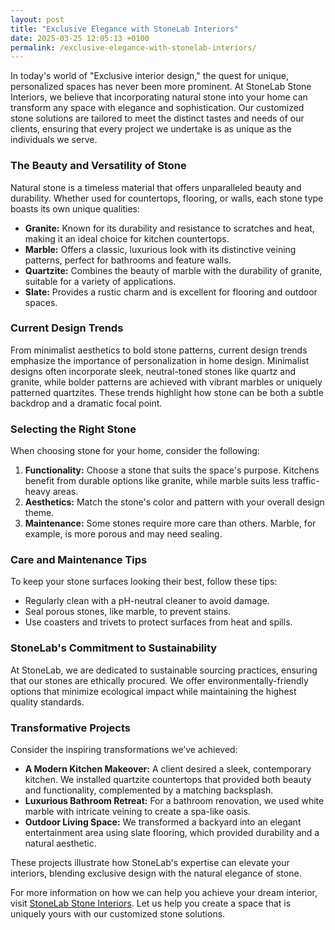```yaml
---
layout: post
title: "Exclusive Elegance with StoneLab Interiors"
date: 2025-03-25 12:05:13 +0100
permalink: /exclusive-elegance-with-stonelab-interiors/
---
```



In today's world of "Exclusive interior design," the quest for unique, personalized spaces has never been more prominent. At StoneLab Stone Interiors, we believe that incorporating natural stone into your home can transform any space with elegance and sophistication. Our customized stone solutions are tailored to meet the distinct tastes and needs of our clients, ensuring that every project we undertake is as unique as the individuals we serve.

### The Beauty and Versatility of Stone

Natural stone is a timeless material that offers unparalleled beauty and durability. Whether used for countertops, flooring, or walls, each stone type boasts its own unique qualities:

- **Granite:** Known for its durability and resistance to scratches and heat, making it an ideal choice for kitchen countertops.
- **Marble:** Offers a classic, luxurious look with its distinctive veining patterns, perfect for bathrooms and feature walls.
- **Quartzite:** Combines the beauty of marble with the durability of granite, suitable for a variety of applications.
- **Slate:** Provides a rustic charm and is excellent for flooring and outdoor spaces.

### Current Design Trends

From minimalist aesthetics to bold stone patterns, current design trends emphasize the importance of personalization in home design. Minimalist designs often incorporate sleek, neutral-toned stones like quartz and granite, while bolder patterns are achieved with vibrant marbles or uniquely patterned quartzites. These trends highlight how stone can be both a subtle backdrop and a dramatic focal point.

### Selecting the Right Stone

When choosing stone for your home, consider the following:

1. **Functionality:** Choose a stone that suits the space's purpose. Kitchens benefit from durable options like granite, while marble suits less traffic-heavy areas.
2. **Aesthetics:** Match the stone's color and pattern with your overall design theme.
3. **Maintenance:** Some stones require more care than others. Marble, for example, is more porous and may need sealing.

### Care and Maintenance Tips

To keep your stone surfaces looking their best, follow these tips:

- Regularly clean with a pH-neutral cleaner to avoid damage.
- Seal porous stones, like marble, to prevent stains.
- Use coasters and trivets to protect surfaces from heat and spills.

### StoneLab's Commitment to Sustainability

At StoneLab, we are dedicated to sustainable sourcing practices, ensuring that our stones are ethically procured. We offer environmentally-friendly options that minimize ecological impact while maintaining the highest quality standards.

### Transformative Projects

Consider the inspiring transformations we’ve achieved:

- **A Modern Kitchen Makeover:** A client desired a sleek, contemporary kitchen. We installed quartzite countertops that provided both beauty and functionality, complemented by a matching backsplash.
- **Luxurious Bathroom Retreat:** For a bathroom renovation, we used white marble with intricate veining to create a spa-like oasis.
- **Outdoor Living Space:** We transformed a backyard into an elegant entertainment area using slate flooring, which provided durability and a natural aesthetic.

These projects illustrate how StoneLab's expertise can elevate your interiors, blending exclusive design with the natural elegance of stone.

For more information on how we can help you achieve your dream interior, visit [StoneLab Stone Interiors](https://stonelab.se). Let us help you create a space that is uniquely yours with our customized stone solutions.